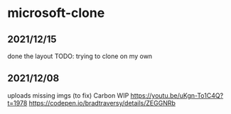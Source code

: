 # microsoft-clone

## 2021/12/15
done the layout
TODO: trying to clone on my own

## 2021/12/08
uploads missing imgs (to fix)
Carbon WIP 
https://youtu.be/uKgn-To1C4Q?t=1978
https://codepen.io/bradtraversy/details/ZEGGNRb
